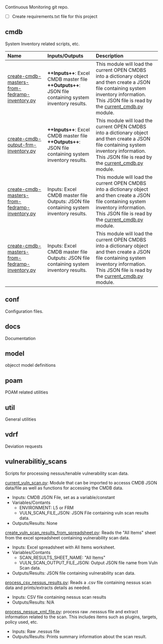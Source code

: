 Continuous Monitoring git repo.

* [ ]  Create requirements.txt file for this project

## cmdb

System Inventory related scripts, etc.


| Name                                                                                                  | Inputs/Outputs                                                                                            | Description                                                                                                                                                                                                                   |
| :---------------------------------------------------------------------------------------------------- | :-------------------------------------------------------------------------------------------------------- | :---------------------------------------------------------------------------------------------------------------------------------------------------------------------------------------------------------------------------- |
| [create-cmdb-masters-from-fedramp-inventory.py](./cmdb/create-cmdb-masters-from-fedramp-inventory.py) | **++Inputs++**: Excel CMDB master file<br>**++Outputs++**: JSON file containing system inventory results. | This module will load the current OPEN CMDBS into a dictionary object and then create a JSON file containing system inventory information.<br>This JSON file is read by the [current_cmdb.py](./cmdb/current_cmdb.py) module. |
| [create-cmdb-output-frm-inventory.py](./cmdb/create-cmdb-output-frm-inventory.py)                     | **++Inputs++**: Excel CMDB master file<br>**++Outputs++**: JSON file containing system inventory results. | This module will load the current OPEN CMDBS into a dictionary object and then create a JSON file containing system inventory information.<br>This JSON file is read by the [current_cmdb.py](cmdb\current_cmdb.py) module.   |
| [create-cmdb-masters-from-fedramp-inventory.py](cmdb/create-cmdb-masters-from-fedramp-inventory.py)   | Inputs: Excel CMDB master file<br>Outputs: JSON file containing system inventory results.                 | This module will load the current OPEN CMDBS into a dictionary object and then create a JSON file containing system inventory information.<br>This JSON file is read by the [current_cmdb.py](cmdb\current_cmdb.py) module.   |
| [create-cmdb-masters-from-fedramp-inventory.py](cmdb/create-cmdb-masters-from-fedramp-inventory.py)   | Inputs: Excel CMDB master file<br>Outputs: JSON file containing system inventory results.                 | This module will load the current OPEN CMDBS into a dictionary object and then create a JSON file containing system inventory information.<br>This JSON file is read by the [current_cmdb.py](cmdb\current_cmdb.py) module.   |

## conf

Configuration files.

## docs

Documentation

## model

objecct model definitions

## poam

POAM related utilities

## util

General utilities

## vdrf

Deviation requests

## vulnerabilitiy_scans

Scripts for processing nessus/tenable vulnerability scan data.

[current_vuln_scan.py](vulnerability_scans/current_vuln_scan.py): Module
that can be imported to accesss CMDB JSON data/file as well as functions
for accessing the CMDB data.

* Inputs: CMDB JSON File, set as a variable/constant
* Variables/Contants
  * ENVIRONMENT: L5 or FRM
  * VULN_SCAN_FILE_JSON: JSON File containing vuln scan results data.
* Outputs/Results: None

[create_vuln_scan_results_from_spreadsheet.py](vulnerability_scans/create_vuln_scan_results_from_spreadsheet.py):
Reads the "All Items" sheet from the excel spreadsheet containing
vulnerability scan data.

* Inputs: Excel spreadsheet with All Items worksheet.
* Variables/Contants
  * SCAN_RESULTS_SHEET_NAME: "All Items"
  * VULN_SCAN_OUTPUT_FILE_JSON: Output JSON file name from Vuln Scan
    data.
* Outputs/Results: JSON file containing vulnerability scan data.

[process_csv_nessus_results.py](vulnerability_scans/process_csv_nessus_results.py):
Reads a .csv file containing nessus scan data and prints/extracts
details as needed.

* Inputs: CSV file containing nessus scan results
* Outputs/Results: N/A

[process_nessue_xml_file.py](vulnerability_scans/process_nessue_xml_file.py):
process raw .nesssus file and extract information related to the scan.
This includes items such as plugins, targets, policy used, etc.

* Inputs: Raw .nessus file
* Outputs/Results: Prints summary information about the scan result.
